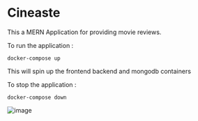 # Cineaste

This a MERN Application for providing movie reviews.

To run the application :
```
docker-compose up
```

This will spin up the frontend backend and mongodb containers

To stop the application :

```
docker-compose down
```



![image](https://github.com/user-attachments/assets/56ebbb59-c4b1-4e4e-9d05-ccb930fe0937)



